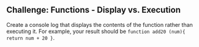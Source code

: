 ## Challenge: Functions - Display vs. Execution

Create a console log that displays the contents of the function rather than executing it. For example, your result should be `function add20 (num){ return num + 20 }`.